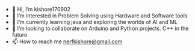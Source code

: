 - 👋 Hi, I’m kishore170902
- 👀 I’m interested in Problem Solving using Hardware and Software tools
- 🌱 I’m currently learning  java  and exploring the worlds of AI and ML
- 💞️ I’m looking to collaborate  on Arduino and Python projects. C++ in the future
- 📫 How to reach me nerfkishore@gmail.com

<!---
kishore170902/kishore170902 is a ✨ special ✨ repository because its `README.md` (this file) appears on your GitHub profile.
You can click the Preview link to take a look at your changes.
--->
